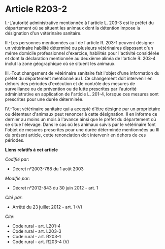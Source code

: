 # Article R203-2

I.-L'autorité administrative mentionnée à l'article L. 203-3 est le préfet du département où se situent les animaux dont la
détention impose la désignation d'un vétérinaire sanitaire. 

II.-Les personnes mentionnées au I de l'article R. 203-1 peuvent désigner un vétérinaire habilité déterminé ou plusieurs
vétérinaires disposant d'un même domicile professionnel d'exercice, habilités pour l'activité considérée et dont la
déclaration mentionnée au deuxième alinéa de l'article R. 203-4 inclut la zone géographique où se situent les animaux. 

III.-Tout changement de vétérinaire sanitaire fait l'objet d'une information du préfet du département mentionné au I. Ce
changement doit intervenir en dehors des périodes d'exécution et de contrôle des mesures de surveillance ou de prévention ou
de lutte prescrites par l'autorité administrative en application de l'article L. 201-4, lorsque ces mesures sont prescrites
pour une durée déterminée. 

IV.-Tout vétérinaire sanitaire qui a accepté d'être désigné par un propriétaire ou détenteur d'animaux peut renoncer à cette
désignation. Il en informe ce dernier au moins un mois à l'avance ainsi que le préfet du département où se situe l'élevage.
Dans le cas où les animaux suivis par le vétérinaire font l'objet de mesures prescrites pour une durée déterminée mentionnées
au III du présent article, cette renonciation doit intervenir en dehors de ces périodes.

**Liens relatifs à cet article**

_Codifié par_:

  - Décret n°2003-768 du 1 août 2003

_Modifié par_:

  - Décret n°2012-843 du 30 juin 2012 - art. 1

_Cité par_:

  - Arrêté du 23 juillet 2012 - art. 1 (V)

_Cite_:

  - Code rural - art. L201-4
  - Code rural - art. L203-3
  - Code rural - art. R203-1
  - Code rural - art. R203-4 (V)
